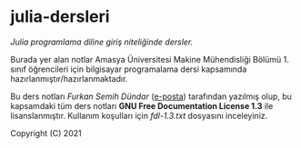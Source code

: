 # julia-dersleri
*Julia programlama diline giriş niteliğinde dersler.*

Burada yer alan notlar Amasya Üniversitesi Makine Mühendisliği Bölümü 1. sınıf öğrencileri için bilgisayar programalama dersi kapsamında hazırlanmıştır/hazırlanmaktadır.

Bu ders notları *Furkan Semih Dündar* ([e-posta](mailto:f.semih.dundar@yandex.com)) tarafından yazılmış olup, bu kapsamdaki tüm ders notları **GNU Free Documentation License  1.3** ile lisanslanmıştır. Kullanım koşulları için *fdl-1.3.txt* dosyasını inceleyiniz.

Copyright (C) 2021
